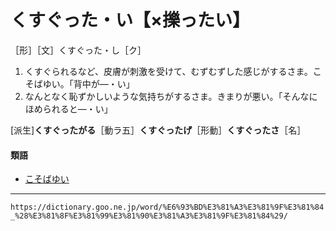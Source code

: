# くすぐった・い【×擽ったい】

［形］［文］くすぐった・し［ク］
1. くすぐられるなど、皮膚が刺激を受けて、むずむずした感じがするさま。こそばゆい。「背中が―・い」
2. なんとなく恥ずかしいような気持ちがするさま。きまりが悪い。「そんなにほめられると―・い」
    

\[派生\]**くすぐったがる**［動ラ五］**くすぐったげ**［形動］**くすぐったさ**［名］

#### 類語

-   [こそばゆい](https://dictionary.goo.ne.jp/word/%E3%81%93%E3%81%9D%E3%81%B0%E3%82%86%E3%81%84/#jn-79532)

---
`https://dictionary.goo.ne.jp/word/%E6%93%BD%E3%81%A3%E3%81%9F%E3%81%84_%28%E3%81%8F%E3%81%99%E3%81%90%E3%81%A3%E3%81%9F%E3%81%84%29/`